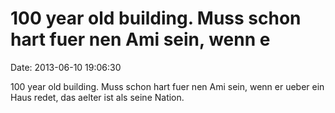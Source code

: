 100 year old building. Muss schon hart fuer nen Ami sein, wenn e
================================================================

Date: 2013-06-10 19:06:30

100 year old building. Muss schon hart fuer nen Ami sein, wenn er ueber
ein Haus redet, das aelter ist als seine Nation.

